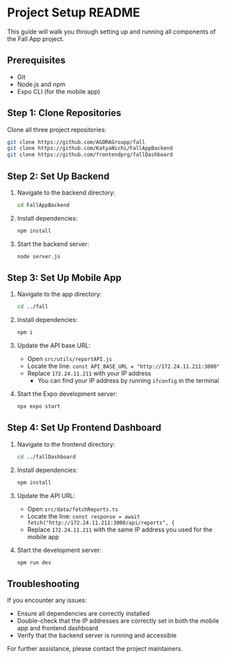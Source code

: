 # Project Setup README

This guide will walk you through setting up and running all components of the Fall App project.

## Prerequisites

- Git
- Node.js and npm
- Expo CLI (for the mobile app)

## Step 1: Clone Repositories

Clone all three project repositories:

```bash
git clone https://github.com/AGORAGroupp/fall
git clone https://github.com/KatyaNichi/FallAppBackend
git clone https://github.com/frontendprg/fallDashboard
```

## Step 2: Set Up Backend

1. Navigate to the backend directory:
   ```bash
   cd FallAppBackend
   ```

2. Install dependencies:
   ```bash
   npm install
   ```

3. Start the backend server:
   ```bash
   node server.js
   ```

## Step 3: Set Up Mobile App

1. Navigate to the app directory:
   ```bash
   cd ../fall
   ```

2. Install dependencies:
   ```bash
   npm i
   ```

3. Update the API base URL:
   - Open `src/utils/reportAPI.js`
   - Locate the line: `const API_BASE_URL = "http://172.24.11.211:3000"`
   - Replace `172.24.11.211` with your IP address
     - You can find your IP address by running `ifconfig` in the terminal

4. Start the Expo development server:
   ```bash
   npx expo start
   ```

## Step 4: Set Up Frontend Dashboard

1. Navigate to the frontend directory:
   ```bash
   cd ../fallDashboard
   ```

2. Install dependencies:
   ```bash
   npm install
   ```

3. Update the API URL:
   - Open `src/data/fetchReports.ts`
   - Locate the line: `const response = await fetch("http://172.24.11.211:3000/api/reports", {`
   - Replace `172.24.11.211` with the same IP address you used for the mobile app

4. Start the development server:
   ```bash
   npm run dev
   ```

## Troubleshooting

If you encounter any issues:
- Ensure all dependencies are correctly installed
- Double-check that the IP addresses are correctly set in both the mobile app and frontend dashboard
- Verify that the backend server is running and accessible

For further assistance, please contact the project maintainers.
